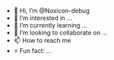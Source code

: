 - 👋 Hi, I’m @Noxicon-debug
- 👀 I’m interested in ...
- 🌱 I’m currently learning ...
- 💞️ I’m looking to collaborate on ...
- 📫 How to reach me
- ⚡ Fun fact: ...

<!---
Noxicon-debug/Noxicon-debug is a ✨ special ✨ repository because its `README.md` (this file) appears on your GitHub profile.
You can click the Preview link to take a look at your changes.
--->
